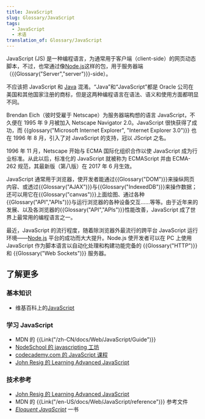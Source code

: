 ```yaml
---
title: JavaScript
slug: Glossary/JavaScript
tags:
  - JavaScript
  - 术语
translation_of: Glossary/JavaScript
---
```

JavaScript (JS) 是一种编程语言，为通常用于客户端（client-side）的网页动态脚本，不过，也常通过像[Node.js](https://nodejs.org/)这样的包，用于服务器端（{{Glossary("Server","server")}}-side）。

不应该把 JavaScript 和 [Java](/zh-CN/docs/Web/JavaScript/Guide/Introduction#JavaScript_and_Java) 混淆。“Java”和“JavaScript”都是 Oracle 公司在美国和其他国家注册的商标，但是这两种编程语言在语法、语义和使用方面都明显不同。

Brendan Eich（彼时受雇于 Netscape）为服务器端构想的语言 JavaScript，不久便在 1995 年 9 月被加入 Netscape Navigator 2.0。JavaScript 很快获得了成功，而 {{glossary("Microsoft Internet Explorer", "Internet Explorer 3.0")}} 也在 1996 年 8 月，引入了对 JavaScript 的支持，冠以 JScript 之名。

1996 年 11 月，Netscape 开始与 ECMA 国际化组织合作以使 JavaScript 成为行业标准。从此以后，标准化的 JavaScript 就被称为 ECMAScript 并由 ECMA-262 规范，其最新版（第八版）在 2017 年 6 月生效。

JavaScript 通常用于浏览器，使开发者能通过{{Glossary("DOM")}}来操纵网页内容、或透过{{Glossary("AJAX")}}与{{Glossary("IndexedDB")}}来操作数据；还可以用它在{{Glossary("canvas")}}上面绘图、通过各种{{Glossary("API","APIs")}}与运行浏览器的各种设备交互……等等。由于近年来的发展、以及各浏览器的{{Glossary("API","APIs")}}性能改善，JavaScript 成了世界上最常用的编程语言之一。

最近，JavaScript 的流行程度，随着除浏览器外最流行的跨平台 JavaScript 运行环境——[Node.js](https://nodejs.org/) 平台的成功而大大提升。Node.js 使开发者可以在 PC 上使用 JavaScript 作为脚本语言以自动化处理和构建功能完备的 {{Glossary("HTTP")}} 和 {{Glossary("Web Sockets")}} 服务器。

## 了解更多

### 基本知识

- 维基百科上的[JavaScript](https://zh.wikipedia.org/wiki/JavaScript)

### 学习 JavaScript

- MDN 的 {{Link("/zh-CN/docs/Web/JavaScript/Guide")}}
- [NodeSchool 的 javascripting 工坊](https://nodeschool.io/#workshoppers)
- [codecademy.com 的 JavaScript 课程](https://www.codecademy.com/tracks/javascript)
- [John Resig 的 Learning Advanced JavaScript](http://ejohn.org/apps/learn/)

### 技术参考

- [John Resig 的 Learning Advanced JavaScript](https://www.ecma-international.org/publications/standards/Ecma-262.htm)
- MDN 的 {{Link("/en-US/docs/Web/JavaScript/reference")}} 参考文件
- [_Eloquent JavaScript_](https://eloquentjavascript.net/) 一书

